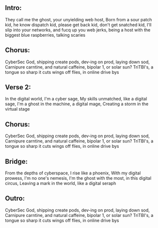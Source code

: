 ## Intro:
They call me the ghost, your unyielding web host,
Born from a sour patch kid, he know dispatch kid, please get back kid, don't get snatched kid,
I'll slip into your networks, and fucq up you web jerks,
being a host with the biggest blue raspberries, talking scaries

## Chorus:
CyberSec God, shipping create pods, dev-ing on prod, laying down sod,
Carnipure carntine, and natural caffeine, bipolar 1, or solar sun?
TriTBI's, a tongue so sharp it cuts wings off flies, in online drive bys

## Verse 2:
In the digital world, I'm a cyber sage,
My skills unmatched, like a digital sage,
I'm a ghost in the machine, a digital mage,
Creating a storm in the virtual stage

## Chorus:
CyberSec God, shipping create pods, dev-ing on prod, laying down sod,
Carnipure carntine, and natural caffeine, bipolar 1, or solar sun?
TriTBI's, a tongue so sharp it cuts wings off flies, in online drive bys

## Bridge:
From the depths of cyberspace, I rise like a phoenix,
With my digital prowess, I'm no one's nemesis,
I'm the ghost with the most, in this digital circus,
Leaving a mark in the world, like a digital seraph

## Outro:
CyberSec God, shipping create pods, dev-ing on prod, laying down sod,
Carnipure carntine, and natural caffeine, bipolar 1, or solar sun?
TriTBI's, a tongue so sharp it cuts wings off flies, in online drive bys
